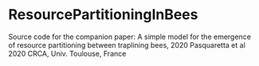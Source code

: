 # ResourcePartitioningInBees

Source code for the companion paper:
A simple model for the emergence of resource partitioning between traplining bees, 2020
Pasquaretta et al 2020
CRCA, Univ. Toulouse, France